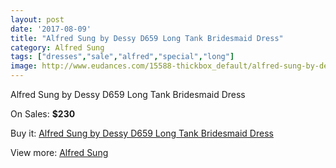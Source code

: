 ```yaml
---
layout: post
date: '2017-08-09'
title: "Alfred Sung by Dessy D659 Long Tank Bridesmaid Dress"
category: Alfred Sung
tags: ["dresses","sale","alfred","special","long"]
image: http://www.eudances.com/15588-thickbox_default/alfred-sung-by-dessy-d659-long-tank-bridesmaid-dress.jpg
---
```

Alfred Sung by Dessy D659 Long Tank Bridesmaid Dress

On Sales: **$230**
<a href="https://www.eudances.com/en/alfred-sung/4607-alfred-sung-by-dessy-d659-long-tank-bridesmaid-dress.html"><amp-img layout="responsive" width="600" height="600" src="//www.eudances.com/15588-thickbox_default/alfred-sung-by-dessy-d659-long-tank-bridesmaid-dress.jpg" alt="Alfred Sung by Dessy D659 Long Tank Bridesmaid Dress 0" /></a>
<a href="https://www.eudances.com/en/alfred-sung/4607-alfred-sung-by-dessy-d659-long-tank-bridesmaid-dress.html"><amp-img layout="responsive" width="600" height="600" src="//www.eudances.com/15591-thickbox_default/alfred-sung-by-dessy-d659-long-tank-bridesmaid-dress.jpg" alt="Alfred Sung by Dessy D659 Long Tank Bridesmaid Dress 1" /></a>
<a href="https://www.eudances.com/en/alfred-sung/4607-alfred-sung-by-dessy-d659-long-tank-bridesmaid-dress.html"><amp-img layout="responsive" width="600" height="600" src="//www.eudances.com/15590-thickbox_default/alfred-sung-by-dessy-d659-long-tank-bridesmaid-dress.jpg" alt="Alfred Sung by Dessy D659 Long Tank Bridesmaid Dress 2" /></a>
<a href="https://www.eudances.com/en/alfred-sung/4607-alfred-sung-by-dessy-d659-long-tank-bridesmaid-dress.html"><amp-img layout="responsive" width="600" height="600" src="//www.eudances.com/15589-thickbox_default/alfred-sung-by-dessy-d659-long-tank-bridesmaid-dress.jpg" alt="Alfred Sung by Dessy D659 Long Tank Bridesmaid Dress 3" /></a>

Buy it: [Alfred Sung by Dessy D659 Long Tank Bridesmaid Dress](https://www.eudances.com/en/alfred-sung/4607-alfred-sung-by-dessy-d659-long-tank-bridesmaid-dress.html "Alfred Sung by Dessy D659 Long Tank Bridesmaid Dress")

View more: [Alfred Sung](https://www.eudances.com/en/52-alfred-sung "Alfred Sung")